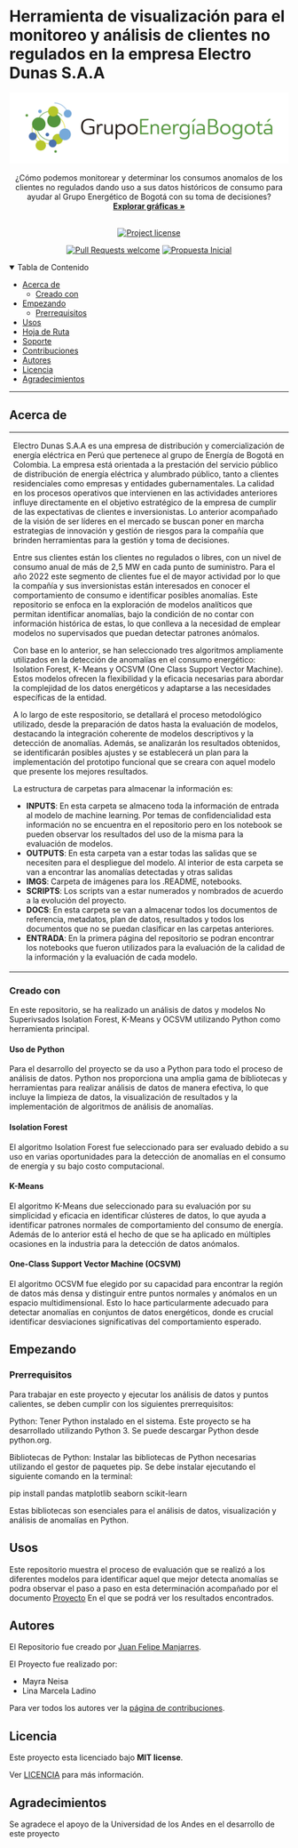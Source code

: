 # Herramienta de visualización para el monitoreo y análisis de clientes no regulados en la empresa Electro Dunas S.A.A

![Grupo de Energía de Bogota](./IMGS/logoGEB.png)


<div align="center">
  ¿Cómo podemos monitorear y determinar los consumos anomalos de los clientes no regulados dando uso a sus datos históricos de consumo para ayudar al Grupo Energético de Bogotá con su toma de decisiones?  
  <br />
  <a href="#acerca-de"><strong>Explorar gráficas »</strong></a>
  <br />
</div>

<div align="center">
<br />

[![Project license](https://img.shields.io/github/license/jmanjarresm/Proyecto_Final_Aprend_Sup_g17.svg?style=flat-square)](LICENSE)

[![Pull Requests welcome](https://img.shields.io/badge/PRs-welcome-ff69b4.svg?style=flat-square)](https://github.com/dfgomezc/aribnb_optimize_prices/issues?q=is%3Aissue+is%3Aopen+label%3A%22help+wanted%22)
[![Propuesta Inicial](https://img.shields.io/badge/Propuesta-Inicial-green)](https://github.com/jmanjarresm)

</div>

<details open="open">
<summary>Tabla de Contenido</summary>

- [Acerca de](#acerca-de)
  - [Creado con](#creado-con)
- [Empezando](#empezando)
  - [Prerrequisitos](#prerrequisitos)
- [Usos](#usos)
- [Hoja de Ruta](#hoja-de-ruta)
- [Soporte](#soporte)
- [Contribuciones](#contribuciones)
- [Autores](#autores)
- [Licencia](#licencia)
- [Agradecimientos](#agradecimientos)

</details>

---

## Acerca de

<table><tr><td>


Electro Dunas S.A.A es una empresa de distribución y comercialización de energía eléctrica en Perú que pertenece al grupo de Energía de Bogotá en Colombia. La empresa está orientada a la prestación del servicio público de distribución de energía eléctrica y alumbrado público, tanto a clientes residenciales como empresas y entidades gubernamentales. La calidad en los procesos operativos que intervienen en las actividades anteriores influye directamente en el objetivo estratégico de la empresa de cumplir de las expectativas de clientes e inversionistas. Lo anterior acompañado de la visión de ser líderes en el mercado se buscan poner en marcha estrategias de innovación y gestión de riesgos para la compañía que brinden herramientas para la gestión y toma de decisiones.  

Entre sus clientes están los clientes no regulados o libres, con un nivel de consumo anual de más de 2,5 MW en cada punto de suministro. Para el año 2022 este segmento de clientes fue el de mayor actividad por lo que la compañía y sus inversionistas están interesados en conocer el comportamiento de consumo e identificar posibles anomalías. Este repositorio se enfoca en la exploración de modelos analíticos que permitan identificar anomalías, bajo la condición de no contar con información histórica de estas, lo que conlleva a la necesidad de emplear modelos no supervisados que puedan detectar patrones anómalos. 

Con base en lo anterior, se han seleccionado tres algoritmos ampliamente utilizados en la detección de anomalías en el consumo energético: Isolation Forest, K-Means y OCSVM (One Class Support Vector Machine). Estos modelos ofrecen la flexibilidad y la eficacia necesarias para abordar la complejidad de los datos energéticos y adaptarse a las necesidades específicas de la entidad. 

A lo largo de este respositorio, se detallará el proceso metodológico utilizado, desde la preparación de datos hasta la evaluación de modelos, destacando la integración coherente de modelos descriptivos y la detección de anomalías. Además, se analizarán los resultados obtenidos, se identificarán posibles ajustes y se establecerá un plan para la implementación del prototipo funcional que se creara con aquel modelo que presente los mejores resultados.


La estructura de carpetas para almacenar la información es:

- **INPUTS**: En esta carpeta se almaceno toda la información de entrada al modelo de machine learning. Por temas de confidencialidad esta información no se encuentra en el repositorio pero en los notebook se pueden observar los resultados del uso de la misma para la evaluación de modelos.
 - **OUTPUTS**: En esta carpeta van a estar todas las salidas que se necesiten para el despliegue del modelo. Al interior de esta carpeta se van a encontrar las anomalías detectadas y otras salidas
- **IMGS**: Carpeta de imágenes para los .README, notebooks.
- **SCRIPTS**: Los scripts van a estar numerados y nombrados de acuerdo a la evolución del proyecto.
- **DOCS**: En esta carpeta se van a almacenar todos los documentos de referencia, metadatos, plan de datos, resultados y todos los documentos que no se puedan clasificar en las carpetas anteriores.
- **ENTRADA**: En la primera página del repositorio se podran encontrar los notebooks que fueron utilizados para la evaluación de la calidad de la información y la evaluación de cada modelo.

</td></tr></table>

### Creado con

En este repositorio, se ha realizado un análisis de datos y modelos No Superivsados Isolation Forest, K-Means y OCSVM utilizando Python como herramienta principal.

#### Uso de Python

Para el desarrollo del proyecto se da uso a Python para todo el proceso de análisis de datos. Python nos proporciona una amplia gama de bibliotecas y herramientas para realizar análisis de datos de manera efectiva, lo que incluye la limpieza de datos, la visualización de resultados y la implementación de algoritmos de análisis de anomalías.

#### Isolation Forest

El algoritmo Isolation Forest fue seleccionado para ser evaluado debido a su uso en varias oportunidades para la detección de anomalías en el consumo de energía y su bajo costo computacional.

#### K-Means

El algoritmo K-Means due seleccionado para su evaluación por su simplicidad y eficacia en identificar clústeres de datos, lo que ayuda a identificar patrones normales de comportamiento del consumo de energía. Además de lo anterior está el hecho de que se ha aplicado en múltiples ocasiones en la industria para la detección de datos anómalos.

#### One-Class Support Vector Machine (OCSVM) 

El algoritmo OCSVM fue elegido por su capacidad para encontrar la región de datos más densa y distinguir entre puntos normales y anómalos en un espacio multidimensional. Esto lo hace particularmente adecuado para detectar anomalías en conjuntos de datos energéticos, donde es crucial identificar desviaciones significativas del comportamiento esperado.

## Empezando

### Prerrequisitos

Para trabajar en este proyecto y ejecutar los análisis de datos y puntos calientes, se deben cumplir con los siguientes prerrequisitos:

Python: Tener Python instalado en el sistema. Este proyecto se ha desarrollado utilizando Python 3. Se puede descargar Python desde python.org.

Bibliotecas de Python: Instalar las bibliotecas de Python necesarias utilizando el gestor de paquetes pip. Se debe instalar ejecutando el siguiente comando en la terminal:

pip install pandas matplotlib seaborn scikit-learn

Estas bibliotecas son esenciales para el análisis de datos, visualización y análisis de anomalías en Python.

## Usos

Este repositorio muestra el proceso de evaluación que se realizó a los diferentes modelos para identificar aquel que mejor detecta anomalías se podra observar el paso a paso en esta determinación acompañado por el documento [Proyecto](https://github.com/dfgomezc/aribnb_optimize_prices/blob/main/DOCS/Mejorando_la_Competitividad_en_Airbnb-_Optimizaci%C3%B3n_de_Precios_de_Alquiler_en_Nueva_York_V4.pdf)
En el que se podrá ver los resultados encontrados.

## Autores

El Repositorio fue creado por [Juan Felipe Manjarres](https://github.com/jmanjarresm).

El Proyecto fue realizado por:
- Mayra Neisa
- Lina Marcela Ladino

Para ver todos los autores ver la [página de contribuciones](https://github.com/jmanjarresm/Proyecto_Grado_MIAD/graphs/contributors).


## Licencia

Este proyecto esta licenciado bajo **MIT license**.

Ver [LICENCIA](LICENSE) para más información.

## Agradecimientos

Se agradece el apoyo de la Universidad de los Andes en el desarrollo de este proyecto


